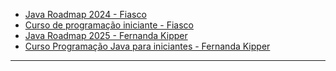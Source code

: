 
- [Java Roadmap 2024 - Fiasco](https://www.youtube.com/watch?v=1g-Ak2cL1N8&ab_channel=Fiasco)
- [Curso de programação iniciante - Fiasco](https://www.youtube.com/watch?v=OIYWA1GwCEs&ab_channel=Fiasco)
- [Java Roadmap 2025 - Fernanda Kipper](https://www.youtube.com/watch?v=C8aKTAhpA7w&ab_channel=FernandaKipper%7CDev)
- [Curso Programação Java para iniciantes - Fernanda Kipper](https://www.youtube.com/watch?v=nODe5lFcGpg&list=PLNCSWIsR6ADI_wMAx9F-Iu8Hs9HHxj4sb&ab_channel=FernandaKipper%7CDev)
---
